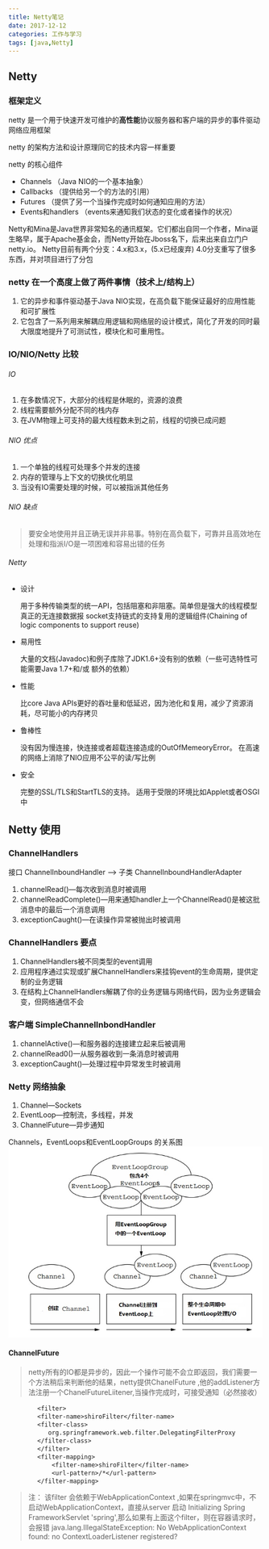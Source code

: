```yaml
---
title: Netty笔记
date: 2017-12-12
categories: 工作与学习
tags: [java,Netty]
---
```

## Netty 

### 框架定义

netty 是一个用于快速开发可维护的**高性能**协议服务器和客户端的异步的事件驱动网络应用框架

 netty 的架构方法和设计原理同它的技术内容一样重要

 netty 的核心组件

  * Channels （Java NIO的一个基本抽象）
  * Callbacks （提供给另一个的方法的引用）
  * Futures （提供了另一个当操作完成时如何通知应用的方法）
  * Events和handlers （events来通知我们状态的变化或者操作的状况）

 Netty和Mina是Java世界非常知名的通讯框架。它们都出自同一个作者，Mina诞生略早，属于Apache基金会，而Netty开始在Jboss名下，后来出来自立门户netty.io。 Netty目前有两个分支：4.x和3.x，(5.x已经废弃) 4.0分支重写了很多东西，并对项目进行了分包


### netty 在一个高度上做了两件事情（技术上/结构上）
 
1. 它的异步和事件驱动基于Java NIO实现，在高负载下能保证最好的应用性能和可扩展性
2. 它包含了一系列用来解耦应用逻辑和网络层的设计模式，简化了开发的同时最大限度地提升了可测试性，模块化和可重用性。

### IO/NIO/Netty 比较
###### IO
 1. 在多数情况下，大部分的线程是休眠的，资源的浪费
 2. 线程需要额外分配不同的栈内存
 3. 在JVM物理上可支持的最大线程数未到之前，线程的切换已成问题
 
###### NIO 优点
 
 1. 一个单独的线程可处理多个并发的连接
 2. 内存的管理与上下文的切换优化明显
 3. 当没有IO需要处理的时候，可以被指派其他任务
 
###### NIO 缺点
> 要安全地使用并且正确无误并非易事。特别在高负载下，可靠并且高效地在处理和指派I/O是一项困难和容易出错的任务
 
###### Netty
 * 设计
	
	用于多种传输类型的统一API，包括阻塞和非阻塞。简单但是强大的线程模型真正的无连接数据报
	socket支持链式的支持复用的逻辑组件(Chaining of logic components to support reuse)

 * 易用性
 
	大量的文档(Javadoc)和例子库除了JDK1.6+没有别的依赖（一些可选特性可能需要Java 1.7+和/或 额外的依赖）

 * 性能 

	比core Java APIs更好的吞吐量和低延迟，因为池化和复用，减少了资源消耗，尽可能小的内存拷贝

 * 鲁棒性
	
	没有因为慢连接，快连接或者超载连接造成的OutOfMemeoryError。 在高速的网络上消除了NIO应用不公平的读/写比例
 * 安全
 
	完整的SSL/TLS和StartTLS的支持。 适用于受限的环境比如Applet或者OSGI中


## Netty 使用

### ChannelHandlers
接口 ChannelInboundHandler --> 子类 ChannelInboundHandlerAdapter

1. channelRead()—每次收到消息时被调用
2. channelReadComplete()—用来通知handler上一个ChannelRead()是被这批消息中的最后一个消息调用 
3. exceptionCaught()—在读操作异常被抛出时被调用

### ChannelHandlers 要点
1. ChannelHandlers被不同类型的event调用
2. 应用程序通过实现或扩展ChannelHandlers来挂钩event的生命周期，提供定制的业务逻辑
3. 在结构上ChannelHandlers解耦了你的业务逻辑与网络代码，因为业务逻辑会变，但网络通信不会


### 客户端 SimpleChannelInbondHandler
1. channelActive()—和服务器的连接建立起来后被调用
2. channelRead0()—从服务器收到一条消息时被调用
3. exceptionCaught()—处理过程中异常发生时被调用


### Netty 网络抽象
1. Channel—Sockets
2. EventLoop—控制流，多线程，并发
3. ChannelFuture—异步通知

 Channels，EventLoops和EventLoopGroups 的关系图
![网络抽象](/uploads/netty/f3-1.jpg)

#### ChannelFuture
> netty所有的IO都是异步的，因此一个操作可能不会立即返回，我们需要一个方法稍后来判断他的结果，netty提供ChanelFuture ,他的addListener方法注册一个ChanelFutureLiitener,当操作完成时，可接受通知（必然接收）



		 	<filter>   
		    <filter-name>shiroFilter</filter-name>   
		    <filter-class>   
		       org.springframework.web.filter.DelegatingFilterProxy    
		    </filter-class>    
			</filter>    
			<filter-mapping>    
			    <filter-name>shiroFilter</filter-name>    
			    <url-pattern>/*</url-pattern>    
			</filter-mapping>

>注： 该filter 会依赖于WebApplicationContext ,如果在springmvc中，不启动WebApplicationContext，直接从server 启动  Initializing Spring FrameworkServlet 'spring',那么如果有上面这个filter，则在容器请求时，会报错
>java.lang.IllegalStateException: No WebApplicationContext found: no ContextLoaderListener registered?  

